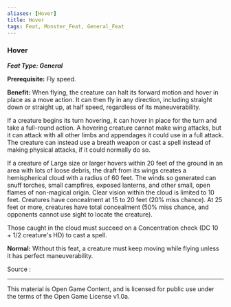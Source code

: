 ```yaml
---
aliases: [Hover]
title: Hover
tags: Feat, Monster_Feat, General_Feat
---
```

### Hover 
***Feat Type: General***

**Prerequisite:** Fly speed.

**Benefit:** When flying, the creature can halt its forward motion and
hover in place as a move action. It can then fly in any direction,
including straight down or straight up, at half speed, regardless of its
maneuverability.

If a creature begins its turn hovering, it can hover in place for the
turn and take a full-round action. A hovering creature cannot make wing
attacks, but it can attack with all other limbs and appendages it could
use in a full attack. The creature can instead use a breath weapon or
cast a spell instead of making physical attacks, if it could normally do
so.

If a creature of Large size or larger hovers within 20 feet of the
ground in an area with lots of loose debris, the draft from its wings
creates a hemispherical cloud with a radius of 60 feet. The winds so
generated can snuff torches, small campfires, exposed lanterns, and
other small, open flames of non-magical origin. Clear vision within the
cloud is limited to 10 feet. Creatures have concealment at 15 to 20 feet
(20% miss chance). At 25 feet or more, creatures have total concealment
(50% miss chance, and opponents cannot use sight to locate the
creature).

Those caught in the cloud must succeed on a Concentration check (DC 10 +
1/2 creature's HD) to cast a spell.

**Normal:** Without this feat, a creature must keep moving while flying
unless it has perfect maneuverability.


Source :

---

This material is Open Game Content, and is licensed for public use under
the terms of the Open Game License v1.0a.
